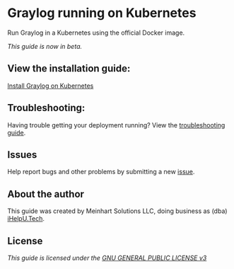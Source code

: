 # Graylog running on Kubernetes

Run Graylog in a Kubernetes using the official Docker image.

*This guide is now in beta.*

## View the installation guide:
 [Install Graylog on Kubernetes][install]

## Troubleshooting:
Having trouble getting your deployment running? View the [troubleshooting guide][troubleshooting].

## Issues 
Help report bugs and other problems by submitting a new [issue][issue].

## About the author
This guide was created by Meinhart Solutions LLC, doing business as (dba) [iHelpU.Tech][ihelputech].

## License
*This guide is licensed under the [GNU GENERAL PUBLIC LICENSE v3][license]*

[install]: docs/install.md
[license]: LICENSE
[ihelputech]: https://www.ihelpu.tech
[troubleshooting]: docs/troubleshooting.md
[issue]: https://github.com/ihelpu-tech/graylog-kubernetes/issues